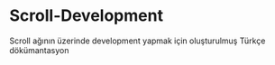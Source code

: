 # Scroll-Development
Scroll ağının üzerinde development yapmak için oluşturulmuş Türkçe dökümantasyon
